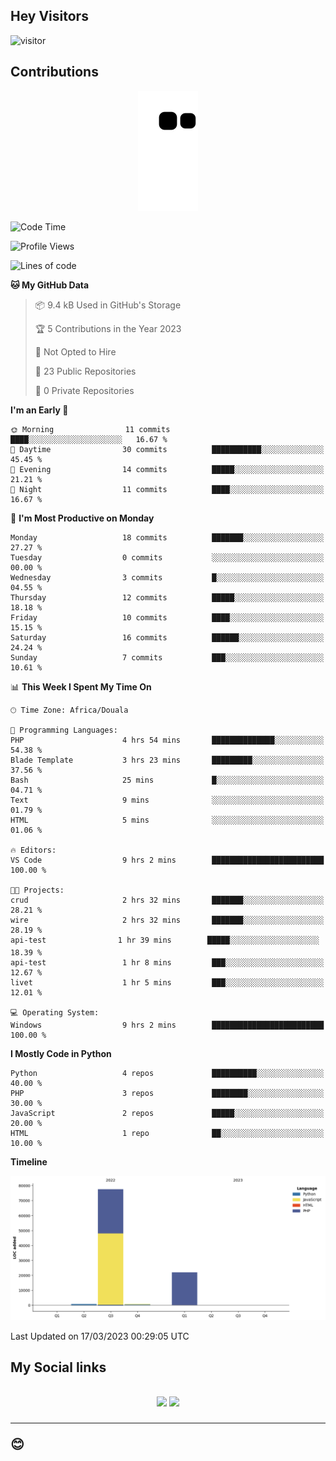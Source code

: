 ## Hey Visitors
![visitor](https://profile-counter.glitch.me/Fotsingboris/count.svg)

## Contributions
<p align="center">
  <img src="https://raw.githubusercontent.com/Fotsingboris/Fotsingboris/output/github-contribution-grid-snake.svg" />
</p>

<!--START_SECTION:waka-->
![Code Time](http://img.shields.io/badge/Code%20Time-188%20hrs%2011%20mins-blue)

![Profile Views](http://img.shields.io/badge/Profile%20Views-1-blue)

![Lines of code](https://img.shields.io/badge/From%20Hello%20World%20I%27ve%20Written-100.9%20thousand%20lines%20of%20code-blue)

**🐱 My GitHub Data** 

> 📦 9.4 kB Used in GitHub's Storage 
 > 
> 🏆 5 Contributions in the Year 2023
 > 
> 🚫 Not Opted to Hire
 > 
> 📜 23 Public Repositories 
 > 
> 🔑 0 Private Repositories 
 > 
**I'm an Early 🐤** 

```text
🌞 Morning                11 commits          ████░░░░░░░░░░░░░░░░░░░░░   16.67 % 
🌆 Daytime                30 commits          ███████████░░░░░░░░░░░░░░   45.45 % 
🌃 Evening                14 commits          █████░░░░░░░░░░░░░░░░░░░░   21.21 % 
🌙 Night                  11 commits          ████░░░░░░░░░░░░░░░░░░░░░   16.67 % 
```
📅 **I'm Most Productive on Monday** 

```text
Monday                   18 commits          ███████░░░░░░░░░░░░░░░░░░   27.27 % 
Tuesday                  0 commits           ░░░░░░░░░░░░░░░░░░░░░░░░░   00.00 % 
Wednesday                3 commits           █░░░░░░░░░░░░░░░░░░░░░░░░   04.55 % 
Thursday                 12 commits          █████░░░░░░░░░░░░░░░░░░░░   18.18 % 
Friday                   10 commits          ████░░░░░░░░░░░░░░░░░░░░░   15.15 % 
Saturday                 16 commits          ██████░░░░░░░░░░░░░░░░░░░   24.24 % 
Sunday                   7 commits           ███░░░░░░░░░░░░░░░░░░░░░░   10.61 % 
```


📊 **This Week I Spent My Time On** 

```text
🕑︎ Time Zone: Africa/Douala

💬 Programming Languages: 
PHP                      4 hrs 54 mins       ██████████████░░░░░░░░░░░   54.38 % 
Blade Template           3 hrs 23 mins       █████████░░░░░░░░░░░░░░░░   37.56 % 
Bash                     25 mins             █░░░░░░░░░░░░░░░░░░░░░░░░   04.71 % 
Text                     9 mins              ░░░░░░░░░░░░░░░░░░░░░░░░░   01.79 % 
HTML                     5 mins              ░░░░░░░░░░░░░░░░░░░░░░░░░   01.06 % 

🔥 Editors: 
VS Code                  9 hrs 2 mins        █████████████████████████   100.00 % 

🐱‍💻 Projects: 
crud                     2 hrs 32 mins       ███████░░░░░░░░░░░░░░░░░░   28.21 % 
wire                     2 hrs 32 mins       ███████░░░░░░░░░░░░░░░░░░   28.19 % 
api-test                1 hr 39 mins        █████░░░░░░░░░░░░░░░░░░░░   18.39 % 
api-test                 1 hr 8 mins         ███░░░░░░░░░░░░░░░░░░░░░░   12.67 % 
livet                    1 hr 5 mins         ███░░░░░░░░░░░░░░░░░░░░░░   12.01 % 

💻 Operating System: 
Windows                  9 hrs 2 mins        █████████████████████████   100.00 % 
```

**I Mostly Code in Python** 

```text
Python                   4 repos             ██████████░░░░░░░░░░░░░░░   40.00 % 
PHP                      3 repos             ████████░░░░░░░░░░░░░░░░░   30.00 % 
JavaScript               2 repos             █████░░░░░░░░░░░░░░░░░░░░   20.00 % 
HTML                     1 repo              ██░░░░░░░░░░░░░░░░░░░░░░░   10.00 % 
```



**Timeline**

![Lines of Code chart](https://raw.githubusercontent.com/Fotsingboris/Fotsingboris/main/assets/bar_graph.png)


 Last Updated on 17/03/2023 00:29:05 UTC
<!--END_SECTION:waka-->

<h2>My Social links <h2>
<p align="center">
   <a href="https://linkedin.com/in/Fotsingboris-Mathieu"><img src="https://img.shields.io/badge/linkedin-%230077B5.svg?style=for-the-badge&logo=linkedin&logoColor=white"></a>
   <a href="https://instagram.com/Fotsingboris"><img src="https://img.shields.io/badge/instagram-%23E4405F.svg?style=for-the-badge&logo=Instagram&logoColor=white"></a>
  </p>
<hr>
😊
